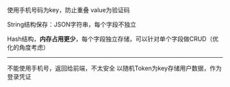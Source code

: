 使用手机号码为key，防止重叠
value为验证码


String结构保存：JSON字符串，每个字段不独立

Hash结构，**内存占用更少**，每个字段独立存储，可以针对单个字段做CRUD（优化的角度考虑）

---
不能使用手机号，返回给前端，不太安全
以随机Token为key存储用户数据，作为登录凭证